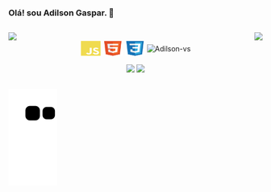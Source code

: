 ### Olá! sou Adilson Gaspar. 👋

##

<div> 
  <p align="center">
    <img align="right" height='100px' src="https://github-readme-stats.vercel.app/api?username=Adilsonpg&show_icons=true&theme=dark&include_all_commits=true&count_private=true"/>    
  </p>
  <p align="center">
    <img  align="left" height='100px' src="https://github-readme-stats.vercel.app/api/top-langs/?username=Adilsonpg&layout=compact&langs_count=7&theme=dark"/>
  </p>
</div>
<div>&nbsp</div>
  <div align='center'>
   <img align="center" alt="Adilsonpg-Js" height="30" width="40" src="https://raw.githubusercontent.com/devicons/devicon/master/icons/javascript/javascript-plain.svg">  
   <img align="center" alt="Adilsonpg-HTML" height="30" width="40" src="https://raw.githubusercontent.com/devicons/devicon/master/icons/html5/html5-original.svg">
   <img align="center" alt="Adilson-CSS" height="30" width="40" src="https://raw.githubusercontent.com/devicons/devicon/master/icons/css3/css3-original.svg"> 
   <img align="center" alt="Adilson-vs" height="30" width="40" src="https://cdn.jsdelivr.net/gh/devicons/devicon/icons/vscode/vscode-original.svg" />  
</div>
  
<div>&nbsp</div>
  
<div align='center'>
  <a href="mailto:adilsonpgaspar@gmail.com"><img src="https://img.shields.io/badge/Gmail-D14836?style=for-the-badge&logo=gmail&logoColor=white" target="_blank"></a>
  <a href="https://www.linkedin.com/in/adilson-gaspar-7477b7192/" target="_blank"><img src="https://img.shields.io/badge/-LinkedIn-%230077B5?style=for-the-badge&logo=linkedin&logoColor=white" target="_blank"></a> 
</div>
  
  ##
 
  ![Snake animation](https://github.com/Adilsonpg/Adilsonpg/blob/output/github-contribution-grid-snake.svg)
 
  
  ##
